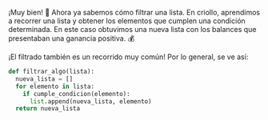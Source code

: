 ¡Muy bien! :raised_hands: Ahora ya sabemos cómo filtrar una lista. En criollo, aprendimos a recorrer una lista y obtener los elementos que cumplen una condición determinada. En este caso obtuvimos una nueva lista con los balances que presentaban una ganancia positiva. :moneybag:

¡El filtrado también es un recorrido muy común! Por lo general, se ve así:

```python
def filtrar_algo(lista):
  nueva_lista = []
  for elemento in lista:
    if cumple_condicion(elemento):
      list.append(nueva_lista, elemento)
  return nueva_lista
```
